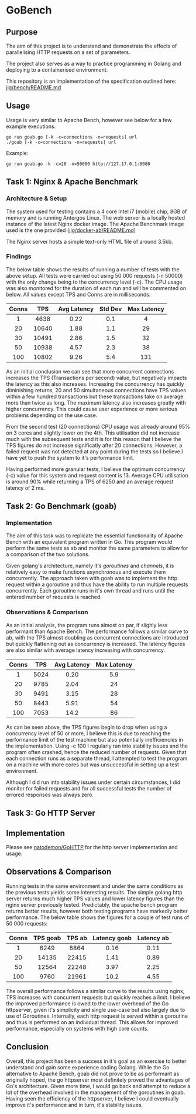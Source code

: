 # GoBench
## Purpose

The aim of this project is to understand and demonstrate the effects of parallelising HTTP requests on a set of parameters. 

The project also serves as a way to practice programming in Golang and deploying to a containerised environment.

This repository is an implementation of the specification outlined here: [jig/bench/README.md](https://github.com/jig/bench)

## Usage

Usage is very similar to Apache Bench, however see below for a few example executions.

    go run goab.go [-k -c=connections -n=requests] url
    ./goab [-k -c=connections -n=requests] url

Example:

    go run goab.go -k -c=20 -n=50000 http://127.17.0.1:8080


## Task 1: Nginx & Apache Benchmark

### Architecture & Setup

The system used for testing contains a 4 core Intel i7 (mobile) chip, 8GB of memory and is running Antergos Linux. The web server is a locally hosted instance of the latest Nginx docker image. The Apache Benchmark image used is the one provided ([jig/docker-ab/README.md](https://github.com/jig/docker-ab)) 

The Nginx server hosts a simple text-only HTML file of around 3.5kb.

### Findings

The below table shows the results of running a number of tests with the above setup. All tests were carried out using 50 000 requests (-n 50000) with the only change being to the concurrency level (-c). The CPU usage was also monitored for the duration of each run and will be commented on below. All values except TPS and Conns are in milliseconds.

| Conns | TPS   | Avg Latency | Std Dev | Max Latency |
| :---: | :---: | :---------: | :-----: | :---------: |
| 1     | 4638  | 0.22        | 0.1     | 4           |
| 20    | 10640 | 1.88        | 1.1     | 29          |
| 30    | 10491 | 2.86        | 1.5     | 32          |
| 50    | 10938 | 4.57        | 2.3     | 38          |
| 100   | 10802 | 9.26        | 5.4     | 131         |

As an initial conclusion we can see that more concurrent connections increases the TPS (Transactions per second) value, but negatively impacts the latency as this also increases. Increasing the concurrency has quickly diminishing returns, 20 and 50 simultaneous connections have TPS values within a few hundred transactions but these transactions take on average more than twice as long. The maximum latency also increases greatly with higher concurrency. This could cause user experience or more serious problems depending on the use case.

From the second test (20 connections) CPU usage was already around 95% on 3 cores and slightly lower on the 4th. This utilisation did not increase much with the subsequent tests and it is for this reason that I believe the TPS figures do not increase significatly after 20 connections. However, a failed request was not detected at any point during the tests so I believe I have yet to push the system to it's performance limit. 

Having performed more granular tests, I believe the optimum concurrency (-c) value for this system and request content is 13. Average CPU utilisation is around 90% while returning a TPS of 6250 and an average request latency of 2 ms.

## Task 2: Go Benchmark (goab)

### Implementation

The aim of this task was to replicate the essential functionality of Apache Bench with an equivalent program written in Go. This program would perform the same tests as ab and monitor the same parameters to allow for a comparison of the two solutions.

Given golang's architecture, namely it's *goroutines* and *channels*, it is relatively easy to make functions asynchronous and execute them concurrently. The approach taken with goab was to implement the http request within a goroutine and thus have the ability to run multiple requests concurrently. Each goroutine runs in it's own thread and runs until the entered number of requests is reached.

### Observations & Comparison

As an initial analysis, the program runs almost on par, if slighly less performant than Apache Bench. The performance follows a similar curve to ab, with the TPS almost doubling as concurrent connections are introduced but quickly flattening out as concurrency is increased. The latency figures are also similar with average latency increasing with concurrency.

| Conns | TPS   | Avg Latency | Max Latency |
| :---: | :---: | :---------: | :---------: |
| 1     | 5024  | 0.20        |    5.9      |
| 20    | 9785  | 2.04        |    24       |
| 30    | 9491  | 3.15        |    28       |
| 50    | 8443  | 5.91        |    54       |
| 100   | 7053  | 14.2        |    86       | * Run with 25 000 requests

As can be seen above, the TPS figures begin to drop when using a concurrency level of 50 or more, I believe this is due to reaching the performance limit of the test machine but also potentially inefficiencies in the implementation. Using -c 100 I regularly ran into stability issues and the program often crashed, hence the reduced number of requests. Given that each connection runs as a separate thread, I attempted to test the program on a machine with more cores but was unsuccessful in setting up a test environment. 

Although I did run into stability issues under certain circumstances, I did monitor for failed requests and for all successful tests the number of errored responses was always zero.

## Task 3: Go HTTP Server

## Implementation

Please see [natodemon/GoHTTP](https://github.com/natodemon/GoHTTP) for the http server implementation and usage.

## Observations & Comparison

Running tests in the same environment and under the same conditions as the previous tests yields some interesting results. The simple golang http server returns much higher TPS values and lower latency figures than the nginx server previously tested. Predictably, the apache bench program returns better results, however both testing programs have markedly better performance. The below table shows the figures for a couple of test runs of 50 000 requests:

| Conns | TPS goab | TPS ab | Latency goab | Latency ab  |
| :---: | :------: | :----: | :----------: | :---------: |
| 1     | 6249     |  8864  | 0.16         |  0.11       |
| 20    | 14135    | 22415  | 1.41         |  0.89       |
| 50    | 12564    | 22248  | 3.97         |  2.25       |
| 100   | 9760     | 21961  | 10.2         |  4.55       |

The overall performance follows a similar curve to the results using nginx, TPS increases with concurrent requests but quickly reaches a limit. I believe the improved performance is owed to the lower overhead of the Go httpserver, given it's simplicity and single use-case but also largely due to use of Goroutines. Internally, each http request is served within a goroutine and thus is performed on an individual thread. This allows for improved performance, especially on systems with high core counts.

## Conclusion

Overall, this project has been a success in it's goal as an exercise to better understand and gain some experience coding Golang. While the Go alternative to Apache Bench, goab did not prove to be as performant as originally hoped, the go httpserver most definitely proved the advantages of Go's architecture. Given more time, I would go back and attempt to reduce a lot of the overhead involved in the management of the goroutines in goab. Having seen the efficiency of the httpserver, I believe I could eventually improve it's performance and in turn, it's stability issues.